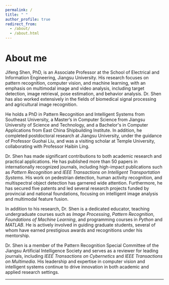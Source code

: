 ```yaml
---
permalink: /
title: " "
author_profile: true
redirect_from: 
  - /about/
  - /about.html
---
```



# About me

Jifeng Shen, PhD, is an Associate Professor at the School of Electrical and Information Engineering, Jiangsu University. His research focuses on pattern recognition, computer vision, and machine learning, with an emphasis on multimodal image and video analysis, including target detection, image retrieval, pose estimation, and behavior analysis. Dr. Shen has also worked extensively in the fields of biomedical signal processing and agricultural image recognition.

He holds a PhD in Pattern Recognition and Intelligent Systems from Southeast University, a Master’s in Computer Science from Jiangsu University of Science and Technology, and a Bachelor's in Computer Applications from East China Shipbuilding Institute. In addition, he completed postdoctoral research at Jiangsu University, under the guidance of Professor Guohai Liu, and was a visiting scholar at Temple University, collaborating with Professor Haibin Ling.

Dr. Shen has made significant contributions to both academic research and practical applications. He has published more than 50 papers in internationally recognized journals, including high-impact publications such as *Pattern Recognition* and *IEEE Transactions on Intelligent Transportation Systems*. His work on pedestrian detection, human activity recognition, and multispectral object detection has garnered wide attention. Furthermore, he has secured five patents and led several research projects funded by provincial and national foundations, focusing on intelligent image analysis and multimodal feature fusion.

In addition to his research, Dr. Shen is a dedicated educator, teaching undergraduate courses such as *Image Processing*, *Pattern Recognition*, *Foundations of Machine Learning*, and programming courses in *Python* and *MATLAB*. He is actively involved in guiding graduate students, several of whom have earned prestigious awards and recognitions under his mentorship.

Dr. Shen is a member of the Pattern Recognition Special Committee of the Jiangsu Artificial Intelligence Society and serves as a reviewer for leading journals, including *IEEE Transactions on Cybernetics* and *IEEE Transactions on Multimedia*. His leadership and expertise in computer vision and intelligent systems continue to drive innovation in both academic and applied research settings.

---
